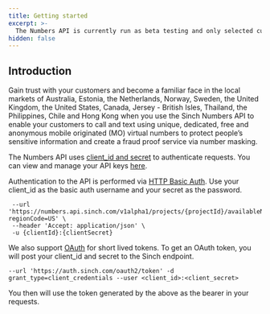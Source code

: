 ```yaml
---
title: Getting started
excerpt: >- 
  The Numbers API is currently run as beta testing and only selected customers will have access to this feature. If you want to participate in this testing, please reach out to [Tobias.Sellberg@sinch.com](mailto:tobias.sellberg@sinch.com)
hidden: false
---
```


## Introduction

Gain trust with your customers and become a familiar face in the local markets of Australia, Estonia, the Netherlands, Norway, Sweden, the United Kingdom, the United States, Canada, Jersey - British Isles, Thailand, the Philippines, Chile and Hong Kong when you use the Sinch Numbers API to enable your customers to call and text using unique, dedicated, free and anonymous mobile originated (MO) virtual numbers to protect people’s sensitive information and create a fraud proof service via number masking.  

The Numbers API uses [client_id and secret](https://dashboard.sinch.com/settings/access-keys) to authenticate requests. You can view and manage your API keys [here](https://dashboard.sinch.com/settings/access-keys).

Authentication to the API is performed via [HTTP Basic Auth](http://en.wikipedia.org/wiki/Basic_access_authentication). Use your client_id as the basic auth username and your secret as the password.

```curl --request GET \
 --url 'https://numbers.api.sinch.com/v1alpha1/projects/{projectId}/availableNumbers?regionCode=US' \
 --header 'Accept: application/json' \
 -u {clientId}:{clientSecret}
 ```
  We also support [OAuth](https://developers.sinch.com/reference#active-number) for short lived tokens. To get an OAuth token, you will post your client_id and secret to the Sinch endpoint.

  ```curl 
  --url 'https://auth.sinch.com/oauth2/token' -d grant_type=client_credentials --user <client_id>:<client_secret>
 ```

 You then will use the token generated by the above as the bearer in your requests.
 
